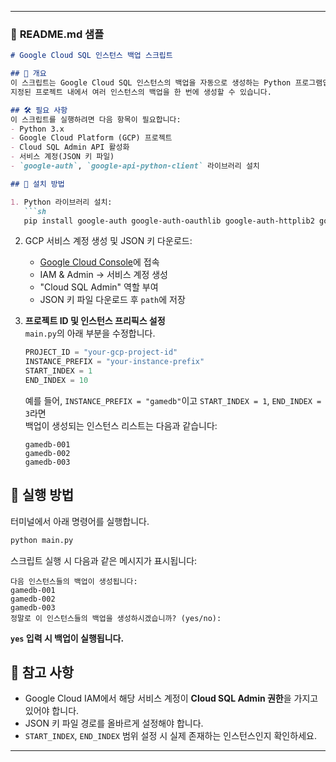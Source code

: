
---

### 📌 **README.md 샘플**

```md
# Google Cloud SQL 인스턴스 백업 스크립트

## 📖 개요
이 스크립트는 Google Cloud SQL 인스턴스의 백업을 자동으로 생성하는 Python 프로그램입니다.  
지정된 프로젝트 내에서 여러 인스턴스의 백업을 한 번에 생성할 수 있습니다.

## 🛠️ 필요 사항
이 스크립트를 실행하려면 다음 항목이 필요합니다:
- Python 3.x
- Google Cloud Platform (GCP) 프로젝트
- Cloud SQL Admin API 활성화
- 서비스 계정(JSON 키 파일)
- `google-auth`, `google-api-python-client` 라이브러리 설치

## 🔧 설치 방법

1. Python 라이브러리 설치:
   ```sh
   pip install google-auth google-auth-oauthlib google-auth-httplib2 google-api-python-client
   ```

2. GCP 서비스 계정 생성 및 JSON 키 다운로드:
   - [Google Cloud Console](https://console.cloud.google.com/)에 접속
   - IAM & Admin → 서비스 계정 생성
   - "Cloud SQL Admin" 역할 부여
   - JSON 키 파일 다운로드 후 `path`에 저장

3. **프로젝트 ID 및 인스턴스 프리픽스 설정**  
   `main.py`의 아래 부분을 수정합니다.

   ```python
   PROJECT_ID = "your-gcp-project-id"
   INSTANCE_PREFIX = "your-instance-prefix"
   START_INDEX = 1
   END_INDEX = 10
   ```

   예를 들어, `INSTANCE_PREFIX = "gamedb"`이고 `START_INDEX = 1`, `END_INDEX = 3`라면  
   백업이 생성되는 인스턴스 리스트는 다음과 같습니다:
   ```
   gamedb-001
   gamedb-002
   gamedb-003
   ```

## 🚀 실행 방법
터미널에서 아래 명령어를 실행합니다.

```sh
python main.py
```

스크립트 실행 시 다음과 같은 메시지가 표시됩니다:
```
다음 인스턴스들의 백업이 생성됩니다:
gamedb-001
gamedb-002
gamedb-003
정말로 이 인스턴스들의 백업을 생성하시겠습니까? (yes/no): 
```
**`yes` 입력 시 백업이 실행됩니다.**

## 📌 참고 사항
- Google Cloud IAM에서 해당 서비스 계정이 **Cloud SQL Admin 권한**을 가지고 있어야 합니다.
- JSON 키 파일 경로를 올바르게 설정해야 합니다.
- `START_INDEX`, `END_INDEX` 범위 설정 시 실제 존재하는 인스턴스인지 확인하세요.

---